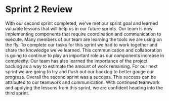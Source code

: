 <h1>Sprint 2 Review</h1>
<body>
With our second sprint completed, we've met our sprint goal and learned valuable lessons that will help us in our future sprints. Our team is now implementing
components that require coordination and communication to execute. Many members of our team are learning the tools we are using on the fly. To complete our tasks
for this sprint we had to work together and share the knowledge we've learned. This communication and collaboration is going to continue to play an important role
as our components increase in complexity. Our team has also learned the importance of the project backlog as a way to estimate
 the amount of work remaining. For our next sprint we are going to try and flush out our backlog to better gauge our progress. Overall the second sprint was a
 success. This success can be attributed to our teamwork and communication. With continued teamwork and applying the lessons from this sprint, we are confident
 heading into the third sprint. 
</body>
